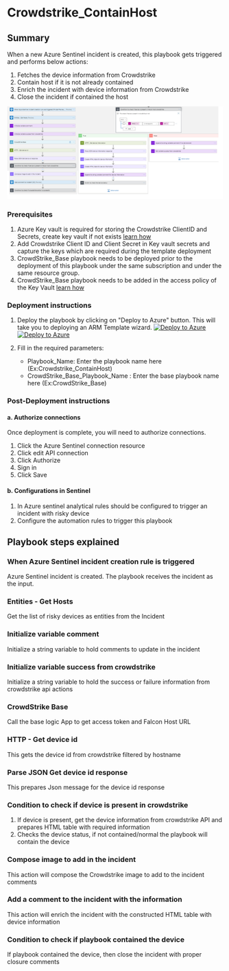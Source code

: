# Crowdstrike_ContainHost
 ## Summary
 When a new Azure Sentinel incident is created, this playbook gets triggered and performs below actions:
 1. Fetches the device information from Crowdstrike
 2. Contain host if it is not already contained
 3. Enrich the incident with device information from Crowdstrike
 4. Close the incident if contained the host

![Crowdstrike_ContainHost](./ContainHost.png)
### Prerequisites 
1. Azure Key vault is required for storing the Crowdstrike ClientID and Secrets, create key vault if not exists [learn how](https://portal.azure.com/#create/Microsoft.Template/uri/https%3A%2F%2Fraw.githubusercontent.com%2FAzure%2Fazure-quickstart-templates%2Fmaster%2F201-key-vault-secret-create%2Fazuredeploy.json)
2. Add Crowdstrike Client ID and Client Secret in Key vault secrets and capture the keys which are required during the template deployment
3. CrowdStrike_Base playbook needs to be deployed prior to the deployment of this playbook under the same subscription and under the same resource group.
4. CrowdStrike_Base playbook needs to be added in the access policy of the Key Vault [learn how](https://docs.microsoft.com/en-us/azure/key-vault/general/assign-access-policy-portal)


### Deployment instructions 
1. Deploy the playbook by clicking on "Deploy to Azure" button. This will take you to deploying an ARM Template wizard.
   [![Deploy to Azure](https://aka.ms/deploytoazurebutton)](https://portal.azure.com/#create/Microsoft.Template/uri/https%3A%2F%2Fraw.githubusercontent.com%2FAzure%2FAzure-Sentinel%2FSOAR-connectors-Private-Preview%2FPlaybooks%2FCrowdStrike%2FPlaybooks%2FCrowdStrike_ContainHost%2Fazuredeploy.json) [![Deploy to Azure](https://aka.ms/deploytoazuregovbutton)](https://portal.azure.us/#create/Microsoft.Template/uri/https%3A%2F%2Fraw.githubusercontent.com%2FAzure%2FAzure-Sentinel%2FSOAR-connectors-Private-Preview%2FPlaybooks%2FCrowdStrike%2FPlaybooks%2FCrowdStrike_ContainHost%2Fazuredeploy.json)

3. Fill in the required parameters:
    * Playbook_Name: Enter the playbook name here (Ex:Crowdstrike_ContainHost)
    * CrowdStrike_Base_Playbook_Name : Enter the base playbook name here (Ex:CrowdStrike_Base)
  
### Post-Deployment instructions 
#### a. Authorize connections
Once deployment is complete, you will need to authorize connections.
1.	Click the Azure Sentinel connection resource
2.	Click edit API connection
3.	Click Authorize
4.	Sign in
5.	Click Save

#### b. Configurations in Sentinel
1. In Azure sentinel analytical rules should be configured to trigger an incident with risky device 
2. Configure the automation rules to trigger this playbook


## Playbook steps explained

### When Azure Sentinel incident creation rule is triggered
Azure Sentinel incident is created. The playbook receives the incident as the input.

### Entities - Get Hosts
Get the list of risky devices as entities from the Incident

### Initialize variable comment
Initialize a string variable to hold comments to update in the incident

### Initialize variable success from crowdstrike
Initialize a string variable to hold the success or failure information from crowdstrike api actions

### CrowdStrike Base
Call the base logic App to get access token and Falcon Host URL

### HTTP - Get device id
This gets the device id from crowdstrike filtered by hostname

### Parse JSON Get device id response
This prepares Json message for the device id response

 ### Condition to check if device is present in crowdstrike
1. If device is present, get the device information from crowdstrike API and prepares HTML table with required information
2. Checks the device status, if not contained/normal the playbook will contain the device

 ### Compose image to add in the incident
This action will compose the Crowdstrike image to add to the incident comments

### Add a comment to the incident with the information
This action will enrich the incident with the constructed HTML table with device information

### Condition to check if playbook contained the device
If playbook contained the device, then close the incident with proper closure comments


